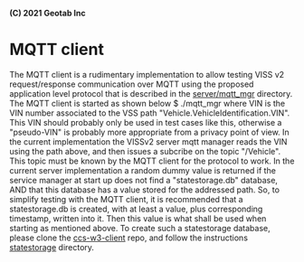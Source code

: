**(C) 2021 Geotab Inc**<br>

# MQTT client

The MQTT client is a rudimentary implementation to allow testing VISS v2 request/response communication over MQTT using the proposed application level protocol that is described in the <a href="https://github.com/MEAE-GOT/W3C_VehicleSignalInterfaceImpl/tree/master/server/mqtt_mgr">server/mqtt_mgr</a> directory. 
The MQTT client is started as shown below
$ ./mqtt_mgr <VIN>
where VIN is the VIN number associated to the VSS path "Vehicle.VehicleIdentification.VIN". 
This VIN should probably only be used in test cases like this, otherwise a "pseudo-VIN" is probably more appropriate from a privacy point of view.
In the current implementation the VISSv2 server mqtt manager reads the VIN using the path above, and then issues a subcribe on the topic "<VIN>/Vehicle". This topic must be known by the MQTT client for the protocol to work. 
In the current server implementation a random dummy value is returned if the service manager at start up does not find a "statestorage.db" database, AND that this database has a value stored for the addressed path. So, to simplify testing with the MQTT client, it is recommended that a statestorage.db is created, with at least a value, plus corresponding timestamp, written into it. Then this value is what shall be used when starting as mentioned above. 
To create such a statestorage database, please clone the <a href="https://github.com/GENIVI/ccs-w3c-client">ccs-w3-client</a> repo, and follow the instructions <a href="https://github.com/GENIVI/ccs-w3c-client/tree/master/statestorage">statestorage</a> directory.

